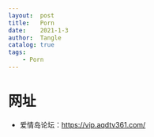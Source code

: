 ```yaml
---
layout:  post
title:   Porn
date:    2021-1-3
author:  Tangle
catalog: true
tags:
    - Porn
---
```


# 网址

- 爱情岛论坛：<https://vip.aqdtv361.com/>
